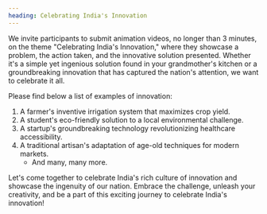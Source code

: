 ```yaml
---
heading: Celebrating India's Innovation
---
```


We invite participants to submit animation videos, no longer than 3 minutes, on the theme "Celebrating India's Innovation," where they showcase a problem, the action taken, and the innovative solution presented. Whether it's a simple yet ingenious solution found in your grandmother's kitchen or a groundbreaking innovation that has captured the nation's attention, we want to celebrate it all.

Please find below a list of examples of innovation:

1. A farmer's inventive irrigation system that maximizes crop yield.
2. A student's eco-friendly solution to a local environmental challenge.
3. A startup's groundbreaking technology revolutionizing healthcare accessibility.
4. A traditional artisan's adaptation of age-old techniques for modern markets.
   - And many, many more.

Let's come together to celebrate India's rich culture of innovation and showcase the ingenuity of our nation. Embrace the challenge, unleash your creativity, and be a part of this exciting journey to celebrate India's innovation!
